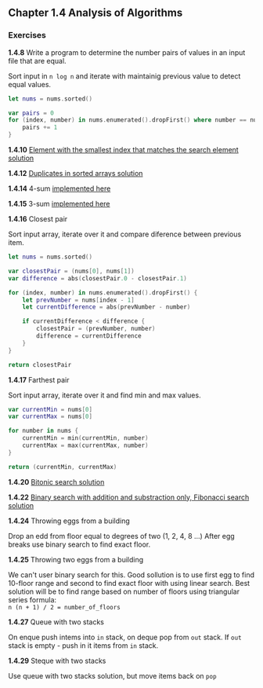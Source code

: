 ## Chapter 1.4 Analysis of Algorithms

### Exercises

**1.4.8** Write a program to determine the number pairs of values in an input file that are equal.

Sort input in `n log n` and iterate with maintainig previous value to detect equal values.
```swift
let nums = nums.sorted()

var pairs = 0
for (index, number) in nums.enumerated().dropFirst() where number == nums[index - 1] {
    pairs += 1
}
```

**1.4.10** [Element with the smallest index that matches the search element solution](1.4.10.md)

**1.4.12** [Duplicates in sorted arrays solution](1.4.12.md)

**1.4.14** 4-sum [implemented here](https://github.com/SergeyKuryanov/Swift-Data-Structures-and-Algorithms/tree/master/Problems/N-Sum)

**1.4.15** 3-sum [implemented here](https://github.com/SergeyKuryanov/Swift-Data-Structures-and-Algorithms/tree/master/Problems/N-Sum)

**1.4.16** Closest pair

Sort input array, iterate over it and compare diference between previous item.
```swift
let nums = nums.sorted()

var closestPair = (nums[0], nums[1])
var difference = abs(closestPair.0 - closestPair.1)

for (index, number) in nums.enumerated().dropFirst() {
    let prevNumber = nums[index - 1]
    let currentDifference = abs(prevNumber - number)

    if currentDifference < difference {
        closestPair = (prevNumber, number)
        difference = currentDifference
    }
}

return closestPair
```

**1.4.17** Farthest pair

Sort input array, iterate over it and find min and max values.
```swift
var currentMin = nums[0]
var currentMax = nums[0]

for number in nums {
    currentMin = min(currentMin, number)
    currentMax = max(currentMax, number)
}

return (currentMin, currentMax)
```

**1.4.20** [Bitonic search solution](1.4.20.md)

**1.4.22** [Binary search with addition and substraction only, Fibonacci search solution](1.4.22.md)

**1.4.24** Throwing eggs from a building

Drop an edd from floor equal to degrees of two (1, 2, 4, 8 ...) After egg breaks use binary search to find exact floor.

**1.4.25** Throwing two eggs from a building

We can't user binary search for this. Good sollution is to use first egg to find 10-floor range and second to find exact floor with using linear search. Best solution will be to find range based on number of floors using triangular series formula:  
`n (n + 1) / 2 = number_of_floors`

**1.4.27** Queue with two stacks

On enque push intems into `in` stack, on deque pop from `out` stack. If `out` stack is empty - push in it items from `in` stack.

**1.4.29** Steque with two stacks

Use queue with two stacks solution, but move items back on `pop`
